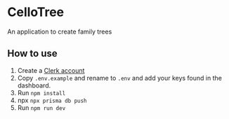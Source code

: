 # CelloTree
An application to create family trees

## How to use

1. Create a [Clerk account](https://dashboard.clerk.dev/sign-up)
2. Copy `.env.example` and rename to `.env` and add your keys found in the dashboard.
3. Run `npm install`
4. npx `npx prisma db push`
4. Run `npm run dev`
